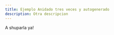 ```yaml
---
title: Ejemplo Anidado tres veces y autogenerado
description: Otra descripcion
---
```


A shuparla ya!